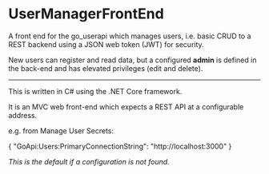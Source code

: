 # UserManagerFrontEnd
A front end for the go_userapi which manages users, i.e. basic CRUD to a REST backend using a JSON web token (JWT) for security. 

New users can register and read data, but a configured **admin** is defined in the back-end and has elevated privileges (edit and delete).

---

This is written in C# using the .NET Core framework.

It is an MVC web front-end which expects a REST API at a configurable address.

e.g. from Manage User Secrets:

{
    "GoApi:Users:PrimaryConnectionString": "http://localhost:3000"
}

<i>This is the default if a configuration is not found.</i>
